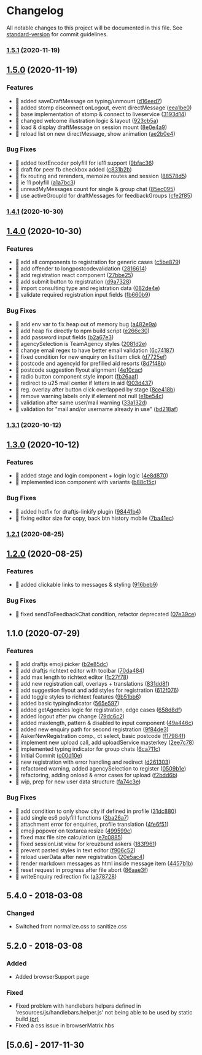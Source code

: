 # Changelog

All notable changes to this project will be documented in this file. See [standard-version](https://github.com/conventional-changelog/standard-version) for commit guidelines.

### [1.5.1](https://github.com/CaritasDeutschland/caritas-onlineBeratung-frontend/compare/v1.5.0...v1.5.1) (2020-11-19)

## [1.5.0](https://github.com/CaritasDeutschland/caritas-onlineBeratung-frontend/compare/v1.4.1...v1.5.0) (2020-11-19)


### Features

* 🎸 added saveDraftMessage on typing/unmount ([d16eed7](https://github.com/CaritasDeutschland/caritas-onlineBeratung-frontend/commit/d16eed7cad8e8bf80c325b33d807fa6f4152fb6f))
* 🎸 added stomp disconnect onLogout, event directMessage ([eea1be0](https://github.com/CaritasDeutschland/caritas-onlineBeratung-frontend/commit/eea1be05b3955fa18f75f03bdc7f0d8939c987b9))
* 🎸 base implementation of stomp & connect to liveservice ([3193d14](https://github.com/CaritasDeutschland/caritas-onlineBeratung-frontend/commit/3193d142932b51233172af807048f02b2e53d5b2))
* 🎸 changed welcome illustration logic & layout ([923cb5a](https://github.com/CaritasDeutschland/caritas-onlineBeratung-frontend/commit/923cb5a0c2ee35952523ba20e5d714debc54e400))
* 🎸 load & display draftMessage on session mount ([8e0e4a9](https://github.com/CaritasDeutschland/caritas-onlineBeratung-frontend/commit/8e0e4a9505887cdd3860a7b27ff9d2e2811e7a3a))
* 🎸 reload list on new directMessage, show animation ([ae2b0e4](https://github.com/CaritasDeutschland/caritas-onlineBeratung-frontend/commit/ae2b0e44647e9455951766a120331f94158baf72))


### Bug Fixes

* 🐛 added textEncoder polyfill for ie11 support ([9bfac36](https://github.com/CaritasDeutschland/caritas-onlineBeratung-frontend/commit/9bfac3681468100bbd2f32b84e7cecdd72b1fb9a))
* 🐛 draft for peer fb checkbox added ([c831b2b](https://github.com/CaritasDeutschland/caritas-onlineBeratung-frontend/commit/c831b2b91eb5e577d98e08b7a67571a085195129))
* 🐛 fix routing and rerenders, memoize routes and session ([88578d5](https://github.com/CaritasDeutschland/caritas-onlineBeratung-frontend/commit/88578d540798ab95c4439eea8448f055058f5160))
* 🐛 ie 11 polyfill ([a1a7bc3](https://github.com/CaritasDeutschland/caritas-onlineBeratung-frontend/commit/a1a7bc3d2ac3e31be3a3c85799b90616a701158e))
* 🐛 unreadMyMessages count for single & group chat ([85ec095](https://github.com/CaritasDeutschland/caritas-onlineBeratung-frontend/commit/85ec09557e18806fcdbf18f58fa93ebcca48b365))
* 🐛 use activeGroupId for draftMessages for feedbackGroups ([cfe2f85](https://github.com/CaritasDeutschland/caritas-onlineBeratung-frontend/commit/cfe2f8559d894667abaaf60993b4410d2466583e))

### [1.4.1](https://github.com/CaritasDeutschland/caritas-onlineBeratung-frontend/compare/v1.4.0...v1.4.1) (2020-10-30)

## [1.4.0](https://github.com/CaritasDeutschland/caritas-onlineBeratung-frontend/compare/v1.3.1...v1.4.0) (2020-10-30)

### Features

-   🎸 add all components to registration for generic cases ([c5be879](https://github.com/CaritasDeutschland/caritas-onlineBeratung-frontend/commit/c5be879654b091e8384bc03838482a86bdf4992b))
-   🎸 add offender to longpostcodevalidation ([2816614](https://github.com/CaritasDeutschland/caritas-onlineBeratung-frontend/commit/2816614e6d510ad5389c81ede68efd74b6521218))
-   🎸 add registration react component ([27bbe25](https://github.com/CaritasDeutschland/caritas-onlineBeratung-frontend/commit/27bbe251897a23f0eb9f4a6b9f849600dbc79d43))
-   🎸 add submit button to registration ([d9a7328](https://github.com/CaritasDeutschland/caritas-onlineBeratung-frontend/commit/d9a73286e6922e1d14033b52dd20ae224e08417c))
-   🎸 import consulting type and registration data ([082de4e](https://github.com/CaritasDeutschland/caritas-onlineBeratung-frontend/commit/082de4e2da99a75eac9b582095d190c3535aa3a9))
-   🎸 validate required registration input fields ([fb660b9](https://github.com/CaritasDeutschland/caritas-onlineBeratung-frontend/commit/fb660b91d0dcce4370c0ab6c36731e94758e042e))

### Bug Fixes

-   🐛 add env var to fix heap out of memory bug ([a482e9a](https://github.com/CaritasDeutschland/caritas-onlineBeratung-frontend/commit/a482e9a66062ef9e42ff7894482888fa02bf3ce3))
-   🐛 add heap fix directly to npm build script ([e266c30](https://github.com/CaritasDeutschland/caritas-onlineBeratung-frontend/commit/e266c30607d9e1598b79dd309026985e695fd9cc))
-   🐛 add password input fields ([b2a67e3](https://github.com/CaritasDeutschland/caritas-onlineBeratung-frontend/commit/b2a67e3edcca22bb8e8207f69f1298904093f6e5))
-   🐛 agencySelection is TeamAgency styles ([2081d2e](https://github.com/CaritasDeutschland/caritas-onlineBeratung-frontend/commit/2081d2e67b337f0aaa82db4f28ce09e25221a429))
-   🐛 change email regex to have better email validation ([6c74187](https://github.com/CaritasDeutschland/caritas-onlineBeratung-frontend/commit/6c74187cada82812ceb06120de9351a6c55e39e1))
-   🐛 fixed condition for new enquiry on listItem click ([d7725ef](https://github.com/CaritasDeutschland/caritas-onlineBeratung-frontend/commit/d7725efbe9c705eb5fdcfa512688181ba792d201))
-   🐛 postcode and agencyid for prefilled aid resorts ([8d7f48b](https://github.com/CaritasDeutschland/caritas-onlineBeratung-frontend/commit/8d7f48b3391f2b72ea88dea12d018cc03c9822b5))
-   🐛 postcode suggestion flyout alignment ([4e10cac](https://github.com/CaritasDeutschland/caritas-onlineBeratung-frontend/commit/4e10cacc30dc5359a3bb4759a9c657e483c0a6e3))
-   🐛 radio button component style import ([fb26aaf](https://github.com/CaritasDeutschland/caritas-onlineBeratung-frontend/commit/fb26aaff868f8ec14a3d25a4a503645887c3290a))
-   🐛 redirect to u25 mail center if letters in aid ([903d437](https://github.com/CaritasDeutschland/caritas-onlineBeratung-frontend/commit/903d437e7fba1c0713d33d1b235e4f4466771f4f))
-   🐛 reg. overlay after button click overlapped by stage ([8ce418b](https://github.com/CaritasDeutschland/caritas-onlineBeratung-frontend/commit/8ce418b59453acbf8c0a7cf795f98c4c4b5c44cf))
-   🐛 remove warning labels only if element not null ([e1be54c](https://github.com/CaritasDeutschland/caritas-onlineBeratung-frontend/commit/e1be54ca01fcb780bd0db414e6d1bb957f19e118))
-   🐛 validation after same user/mail warning ([33a132d](https://github.com/CaritasDeutschland/caritas-onlineBeratung-frontend/commit/33a132d60ba3b78195518b1fcab1bcc8b16a59a1))
-   🐛 validation for "mail and/or username already in use" ([bd218af](https://github.com/CaritasDeutschland/caritas-onlineBeratung-frontend/commit/bd218af508875f45aa84191ad98b199144c0f2e8))

### [1.3.1](https://github.com/CaritasDeutschland/caritas-onlineBeratung-frontend/compare/v1.3.0...v1.3.1) (2020-10-12)

## [1.3.0](https://github.com/CaritasDeutschland/caritas-onlineBeratung-frontend/compare/v1.2.1...v1.3.0) (2020-10-12)

### Features

-   🎸 added stage and login component + login logic ([4e8d870](https://github.com/CaritasDeutschland/caritas-onlineBeratung-frontend/commit/4e8d870fcbd3c16b83e0bc89be110f415367b111))
-   🎸 implemented icon component with variants ([b88c15c](https://github.com/CaritasDeutschland/caritas-onlineBeratung-frontend/commit/b88c15cac2f8b7af56fcab8231839da0359b7237))

### Bug Fixes

-   🐛 added hotfix for draftjs-linkify plugin ([98441b4](https://github.com/CaritasDeutschland/caritas-onlineBeratung-frontend/commit/98441b47718f46ca55ca9e77437baee9ff215328))
-   🐛 fixing editor size for copy, back btn history mobile ([7ba41ec](https://github.com/CaritasDeutschland/caritas-onlineBeratung-frontend/commit/7ba41ec3ac67e3d10eabccb56da0663af66f3453))

### [1.2.1](https://github.com/CaritasDeutschland/caritas-onlineBeratung-frontend/compare/v1.2.0...v1.2.1) (2020-08-25)

## [1.2.0](https://github.com/CaritasDeutschland/caritas-onlineBeratung-frontend/compare/v1.1.0...v1.2.0) (2020-08-25)

### Features

-   🎸 added clickable links to messages & styling ([916beb9](https://github.com/CaritasDeutschland/caritas-onlineBeratung-frontend/commit/916beb92fd88ea7e27996399f54ef4e034a4acc7))

### Bug Fixes

-   🐛 fixed sendToFeedbackChat condition, refactor deprecated ([07e39ce](https://github.com/CaritasDeutschland/caritas-onlineBeratung-frontend/commit/07e39ce9d4ba63d159570710cf405ea0215256b1))

## 1.1.0 (2020-07-29)

### Features

-   🎸 add draftjs emoji picker ([b2e85dc](https://github.com/CaritasDeutschland/caritas-onlineBeratung-frontend/commit/b2e85dc051614ddc485425c24998fc7526e84bc4))
-   🎸 add draftjs richtext editor with toolbar ([70da484](https://github.com/CaritasDeutschland/caritas-onlineBeratung-frontend/commit/70da48418b79e1da7c74d864037e565f2c76cdf4))
-   🎸 add max length to richtext editor ([1c27f78](https://github.com/CaritasDeutschland/caritas-onlineBeratung-frontend/commit/1c27f78e16059e6b0ac826f0f4577ccd7b055913))
-   🎸 add new registration call, overlays + translations ([831dd8f](https://github.com/CaritasDeutschland/caritas-onlineBeratung-frontend/commit/831dd8fb9203a5f1abca7513d3cf4afbf299895c))
-   🎸 add suggestion flyout and add styles for registration ([612f076](https://github.com/CaritasDeutschland/caritas-onlineBeratung-frontend/commit/612f07676fe37afeaf14daea3bd42c596ee8cbae))
-   🎸 add toggle styles to richtext features ([9b51bb6](https://github.com/CaritasDeutschland/caritas-onlineBeratung-frontend/commit/9b51bb68d8ce5d2765f86c6333e5e2c384820b88))
-   🎸 added basic typingIndicator ([565e597](https://github.com/CaritasDeutschland/caritas-onlineBeratung-frontend/commit/565e597924cab886c6d338185c6c49e1c2242e8d))
-   🎸 added getAgencies logic for registration, edge cases ([658d8df](https://github.com/CaritasDeutschland/caritas-onlineBeratung-frontend/commit/658d8df2f81ef2d185e83392c36ac89977ce702a))
-   🎸 added logout after pw change ([79dc6c2](https://github.com/CaritasDeutschland/caritas-onlineBeratung-frontend/commit/79dc6c2ae4ab9b3b8b68c053f798ecad412e2da6))
-   🎸 added maxlength, pattern & disabled to input component ([49a446c](https://github.com/CaritasDeutschland/caritas-onlineBeratung-frontend/commit/49a446cbbcde5e3146c129d3c42549cecb5a15de))
-   🎸 added new enquiry path for second registration ([9f84de3](https://github.com/CaritasDeutschland/caritas-onlineBeratung-frontend/commit/9f84de38cd1108f7d296104a96d45c4a609ae778))
-   🎸 AskerNewRegistration comp., ct select, basic postcode ([f17984f](https://github.com/CaritasDeutschland/caritas-onlineBeratung-frontend/commit/f17984fcdcf02493dc0a00e9b41989e4bad31f86))
-   🎸 implement new upload call, add uploadService masterkey ([2ee7c78](https://github.com/CaritasDeutschland/caritas-onlineBeratung-frontend/commit/2ee7c788118b6a083325b4edc6000302e1a095b6))
-   🎸 implemented typing indicator for group chats ([6ca711c](https://github.com/CaritasDeutschland/caritas-onlineBeratung-frontend/commit/6ca711c49be3573a9920883366ed215e72d77650))
-   🎸 Initial Commit ([c00d10e](https://github.com/CaritasDeutschland/caritas-onlineBeratung-frontend/commit/c00d10eefeb2b17c59b243d0df9e466e495c375b))
-   🎸 new registration with error handling and redirect ([d261303](https://github.com/CaritasDeutschland/caritas-onlineBeratung-frontend/commit/d2613037505f4a1db51aad94165c565338666396))
-   🎸 refactored warning, added agencySelection to register ([0509b1e](https://github.com/CaritasDeutschland/caritas-onlineBeratung-frontend/commit/0509b1e8b8dbafe94061d57b4d1d16661373f404))
-   🎸 refactoring, adding onload & error cases for upload ([f2bdd6b](https://github.com/CaritasDeutschland/caritas-onlineBeratung-frontend/commit/f2bdd6b59192eef28dd406107bfb1de128915100))
-   🎸 wip, prep for new user data structure ([fa74c3e](https://github.com/CaritasDeutschland/caritas-onlineBeratung-frontend/commit/fa74c3e7c3ce3e10b6d3e1e83c5a3fc829c6c194))

### Bug Fixes

-   🐛 add condition to only show city if defined in profile ([31dc880](https://github.com/CaritasDeutschland/caritas-onlineBeratung-frontend/commit/31dc8808d92bb21873d6e1187a5dda44a42a7f87))
-   🐛 add single es6 polyfill functions ([3ba26a7](https://github.com/CaritasDeutschland/caritas-onlineBeratung-frontend/commit/3ba26a7904ff77f1ee7ad63c10e80c4fc93af165))
-   🐛 attachment error for enquiries, profile translation ([4fe6f51](https://github.com/CaritasDeutschland/caritas-onlineBeratung-frontend/commit/4fe6f517265d29f4644aaf36be6e3634e4fcc07b))
-   🐛 emoji popover on textarea resize ([499599c](https://github.com/CaritasDeutschland/caritas-onlineBeratung-frontend/commit/499599c5542c8355db7c00c0a1b6738728112caa))
-   🐛 fixed max file size calculation ([e7c0885](https://github.com/CaritasDeutschland/caritas-onlineBeratung-frontend/commit/e7c0885a0b44bac9531fc4c83701f8b80ca8b6cd))
-   🐛 fixed sessionList view for kreuzbund askers ([183f961](https://github.com/CaritasDeutschland/caritas-onlineBeratung-frontend/commit/183f96174d8a7aebc0a4242df48a07cefc54ee44))
-   🐛 prevent pasted styles in text editor ([f906c52](https://github.com/CaritasDeutschland/caritas-onlineBeratung-frontend/commit/f906c5239732abc0ec6ad7097de8db3470afaf72))
-   🐛 reload userData after new registration ([20e5ac4](https://github.com/CaritasDeutschland/caritas-onlineBeratung-frontend/commit/20e5ac412026666c649d0f0e34d2fbe18604303f))
-   🐛 render markdown messages as html inside message item ([4457b1b](https://github.com/CaritasDeutschland/caritas-onlineBeratung-frontend/commit/4457b1b00275eb189146b104530e1861ea07d5c7))
-   🐛 reset request in progress after file abort ([86aae3f](https://github.com/CaritasDeutschland/caritas-onlineBeratung-frontend/commit/86aae3f43a93b4e26c144d5b3141dc01d0c93be2))
-   🐛 writeEnquiry redirection fix ([a378728](https://github.com/CaritasDeutschland/caritas-onlineBeratung-frontend/commit/a378728f0458376f93c3c2fcbd2abb882ce1f49f))

## 5.4.0 - 2018-03-08

### Changed

-   Switched from normalize.css to sanitize.css

## 5.2.0 - 2018-03-08

### Added

-   Added browserSupport page

### Fixed

-   Fixed problem with handlebars helpers defined in 'resources/js/handlebars.helper.js' not being able to be used by static build [(pr)](https://github.com/biotope/frontend-framework/pull/12)
-   Fixed a css issue in browserMatrix.hbs

## [5.0.6] - 2017-11-30
